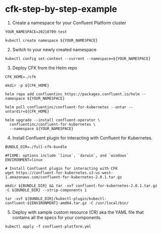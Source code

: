 # cfk-step-by-step-example


1. Create a namespace for your Confluent Platform cluster

  ```
  YOUR_NAMESPACE=20210709-test

  kubectl create namespace ${YOUR_NAMESPACE}
  ```


2. Switch to your newly created namespace
```
kubectl config set-context --current --namespace=${YOUR_NAMESPACE}
```

3. Deploy CFK from the Helm repo
```
CFK_HOME=./cfk

mkdir -p ${CFK_HOME}

helm repo add confluentinc https://packages.confluent.io/helm --namespace ${YOUR_NAMESPACE}

helm pull confluentinc/confluent-for-kubernetes --untar --untardir=${CFK_HOME}

helm upgrade --install confluent-operator \
  confluentinc/confluent-for-kubernetes \
  --namespace ${YOUR_NAMESPACE}

```

4. Install Confluent plugin for interacting with Confluent for Kubernetes.  
```
BUNDLE_DIR=./full-cfk-bundle

#FIXME: options include `linux`, `darwin`, and `windows`
ENVIRONMENT=linux

# Install Confluent plugin for interacting with CFK
wget https://confluent-for-kubernetes.s3-us-west-1.amazonaws.com/confluent-for-kubernetes-2.0.1.tar.gz

mkdir ${BUNDLE_DIR} && tar -xvf confluent-for-kubernetes-2.0.1.tar.gz -C ${BUNDLE_DIR} --strip-components 1

tar -xvf ${BUNDLE_DIR}/kubectl-plugin/kubectl-confluent-${ENVIRONMENT}-amd64.tar.gz -C /usr/local/bin/   
```

5. Deploy with sample custom resource (CR) aka the YAML file that contains all the specs for your components. 
```
kubectl apply -f confluent-platform.yml 
```
